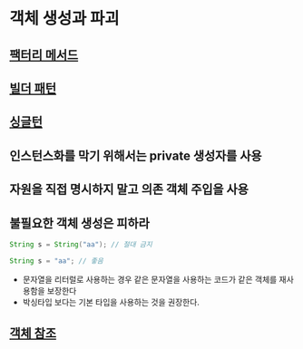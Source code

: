 # 객체 생성과 파괴

## [팩터리 메서드](./docs/FectoryMethod.md)
## [빌더 패턴](./docs/Builder.md)
## [싱글턴](./docs/Builder.md)

## 인스턴스화를 막기 위해서는 private 생성자를 사용

## 자원을 직접 명시하지 말고 의존 객체 주입을 사용

## 불필요한 객체 생성은 피하라

```java
String s = String("aa"); // 절대 금지

String s = "aa"; // 좋음
```
- 문자열을 리터럴로 사용하는 경우 같은 문자열을 사용하는 코드가 같은 객체를 재사용함을 보장한다
- 박싱타입 보다는 기본 타입을 사용하는 것을 권장한다.

## [객체 참조](./docs/Reference.md)
